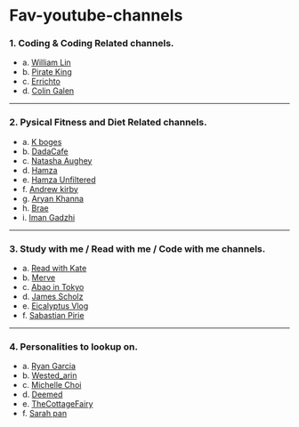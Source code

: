 # Fav-youtube-channels

### 1. Coding & Coding Related channels.

-	a. [William Lin](https://www.youtube.com/channel/UCKuDLsO0Wwef53qdHPjbU2Q)
-	b. [Pirate King](https://www.youtube.com/channel/UCjHNoM9djdk-_xkAUOEowZA)
-	c. [Errichto](https://www.youtube.com/c/Errichto)
-	d. [Colin Galen](https://www.youtube.com/c/ColinGalen)
---
### 2. Pysical Fitness and Diet Related channels.

-	a. [K boges](https://www.youtube.com/user/Kbogea)
-	b. [DadaCafe](https://www.youtube.com/channel/UCz8X5F5Zp18WS7vdW0jwVIA)
-	c. [Natasha Aughey](https://www.youtube.com/channel/UCOoinMUITSct1fay7MECxUg)
-	d. [Hamza](https://www.youtube.com/c/Hamza97)
-	e. [Hamza Unfiltered](https://www.youtube.com/channel/UCHW4DMIaBmTGGGPmbmr-Dsg)
-   f. [Andrew kirby](https://www.youtube.com/c/AndrewKirbys)
-   g. [Aryan Khanna](https://www.youtube.com/c/AryanKhannayt)
-   h. [Brae](https://www.youtube.com/channel/UCSw0c39CyA_dAROvepenDvA)
-   i. [Iman Gadzhi](https://www.youtube.com/c/ImanGadzhi)

---
### 3. Study with me / Read with me / Code with me channels.


- 	a. [Read with Kate](https://www.youtube.com/channel/UCjqY2c21XpTT-nSFdfDTHfg)
-	b. [Merve](https://www.youtube.com/c/MerveStudyCorner)
-	c. [Abao in Tokyo](https://www.youtube.com/c/%E9%98%BF%E9%B2%8D)
-	d. [James Scholz](https://www.youtube.com/c/JamesScholz)
-	e. [Eicalyptus Vlog](https://www.youtube.com/channel/UCY18mQmz2B8i9SsNMlNCSXQ)
-	f. [Sabastian Pirie](https://www.youtube.com/channel/UC9MuoXtzMBawRTij1iN07Pg)
---

### 4. Personalities to lookup on.
	
-	a. [Ryan Garcia](https://www.youtube.com/c/RyanGarcia)
-	b. [Wested_arin](https://www.youtube.com/channel/UCoqkR26bl8dc7C19psm6whg)
-	c. [Michelle Choi](https://www.youtube.com/channel/UCqJODva8CJ_JTbi5ssC2L-g)
-	d. [Deemed](https://www.youtube.com/channel/UCrFlv9c4LItVlIMCC2p6LOg)
- 	e. [TheCottageFairy](https://www.youtube.com/channel/UCKx5lHJ6Fr5mbT4TYVLh6ng)
-	f. [Sarah pan](https://www.youtube.com/c/sarahpan)
